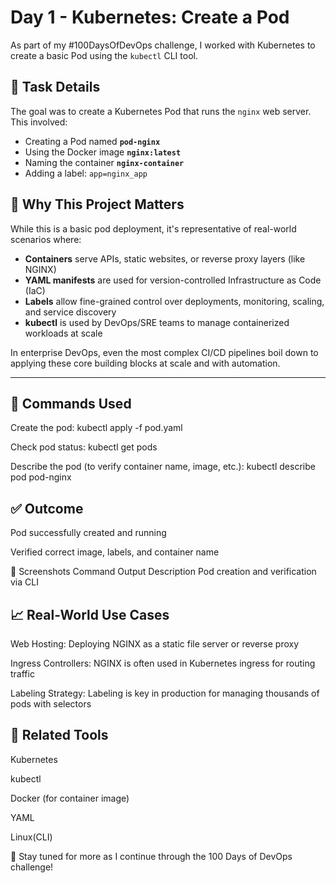 # Day 1 - Kubernetes: Create a Pod

As part of my #100DaysOfDevOps challenge, I worked with Kubernetes to create a basic Pod using the `kubectl` CLI tool.

## 📌 Task Details

The goal was to create a Kubernetes Pod that runs the `nginx` web server. This involved:

- Creating a Pod named **`pod-nginx`**
- Using the Docker image **`nginx:latest`**
- Naming the container **`nginx-container`**
- Adding a label: `app=nginx_app`

## 🚀 Why This Project Matters

While this is a basic pod deployment, it's representative of real-world scenarios where:

- **Containers** serve APIs, static websites, or reverse proxy layers (like NGINX)
- **YAML manifests** are used for version-controlled Infrastructure as Code (IaC)
- **Labels** allow fine-grained control over deployments, monitoring, scaling, and service discovery
- **kubectl** is used by DevOps/SRE teams to manage containerized workloads at scale

In enterprise DevOps, even the most complex CI/CD pipelines boil down to applying these core building blocks at scale and with automation.

---

## 🚀 Commands Used

Create the pod: 
kubectl apply -f pod.yaml

Check pod status: kubectl get pods

Describe the pod (to verify container name, image, etc.): kubectl describe pod pod-nginx

## ✅ Outcome
Pod successfully created and running

Verified correct image, labels, and container name

📸 Screenshots
Command Output	Description
Pod creation and verification via CLI

## 📈 Real-World Use Cases
Web Hosting: Deploying NGINX as a static file server or reverse proxy

Ingress Controllers: NGINX is often used in Kubernetes ingress for routing traffic

Labeling Strategy: Labeling is key in production for managing thousands of pods with selectors

## 🔗 Related Tools
Kubernetes

kubectl

Docker (for container image)

YAML

Linux(CLI)

🔁 Stay tuned for more as I continue through the 100 Days of DevOps challenge!
